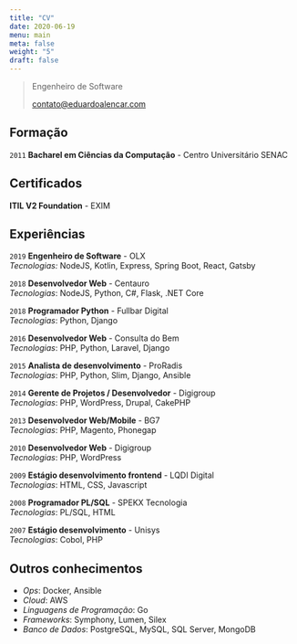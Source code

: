 ```yaml
---
title: "CV"
date: 2020-06-19
menu: main
meta: false
weight: "5"
draft: false
---
```


> Engenheiro de Software
>
> contato@eduardoalencar.com

## Formação

`2011`
__Bacharel em Ciências da Computação__ - Centro Universitário SENAC

## Certificados

__ITIL V2 Foundation__ - EXIM

## Experiências

`2019`
__Engenheiro de Software__ - OLX  
*Tecnologias:* NodeJS, Kotlin, Express, Spring Boot, React, Gatsby

`2018`
__Desenvolvedor Web__ - Centauro  
*Tecnologias*: NodeJS, Python, C#, Flask, .NET Core

`2018`
__Programador Python__ - Fullbar Digital  
*Tecnologias*: Python, Django  

`2016`
__Desenvolvedor Web__ - Consulta do Bem  
*Tecnologias*: PHP, Python, Laravel, Django

`2015`
__Analista de desenvolvimento__ - ProRadis  
*Tecnologias*: PHP, Python, Slim, Django, Ansible

`2014`
__Gerente de Projetos / Desenvolvedor__ - Digigroup  
*Tecnologias*: PHP, WordPress, Drupal, CakePHP

`2013`
__Desenvolvedor Web/Mobile__ - BG7  
*Tecnologias*: PHP, Magento, Phonegap

`2010`
__Desenvolvedor Web__ - Digigroup  
*Tecnologias*: PHP, WordPress

`2009`
__Estágio desenvolvimento frontend__ - LQDI Digital  
*Tecnologias*: HTML, CSS, Javascript

`2008`
__Programador PL/SQL__ - SPEKX Tecnologia  
*Tecnologias*: PL/SQL, HTML

`2007`
__Estágio desenvolvimento__ - Unisys  
*Tecnologias*: Cobol, PHP 

## Outros conhecimentos

+ *Ops*: Docker, Ansible
+ *Cloud*: AWS
+ *Linguagens de Programação*: Go
+ *Frameworks*: Symphony, Lumen, Silex
+ *Banco de Dados*: PostgreSQL, MySQL, SQL Server, MongoDB

